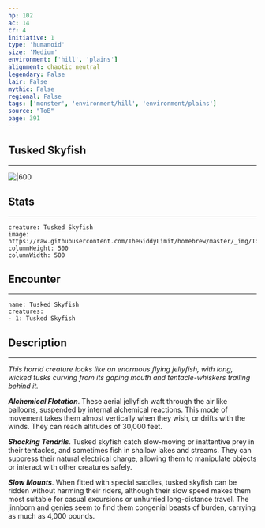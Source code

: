 ```yaml
---
hp: 102
ac: 14
cr: 4
initiative: 1
type: 'humanoid'    
size: 'Medium'
environment: ['hill', 'plains']
alignment: chaotic neutral
legendary: False
lair: False
mythic: False
regional: False
tags: ['monster', 'environment/hill', 'environment/plains']
source: "ToB"
page: 391
---
```


## Tusked Skyfish
---

![|600](https://raw.githubusercontent.com/TheGiddyLimit/homebrew/master/_img/ToB/Tusked%20Skyfish.webp)

## Stats
---

```statblock
creature: Tusked Skyfish
image: https://raw.githubusercontent.com/TheGiddyLimit/homebrew/master/_img/ToB/token/Tusked%20Skyfish.png
columnHeight: 500
columnWidth: 500
```

## Encounter
---

```encounter-table
name: Tusked Skyfish
creatures:
- 1: Tusked Skyfish
```

## Description
---
_This horrid creature looks like an enormous flying jellyfish, with long, wicked tusks curving from its gaping mouth and tentacle-whiskers trailing behind it._

**_Alchemical Flotation_**. These aerial jellyfish waft through the air like balloons, suspended by internal alchemical reactions. This mode of movement takes them almost vertically when they wish, or drifts with the winds. They can reach altitudes of 30,000 feet.

**_Shocking Tendrils_**. Tusked skyfish catch slow-moving or inattentive prey in their tentacles, and sometimes fish in shallow lakes and streams. They can suppress their natural electrical charge, allowing them to manipulate objects or interact with other creatures safely.

**_Slow Mounts_**. When fitted with special saddles, tusked skyfish can be ridden without harming their riders, although their slow speed makes them most suitable for casual excursions or unhurried long-distance travel. The jinnborn and genies seem to find them congenial beasts of burden, carrying as much as 4,000 pounds.






